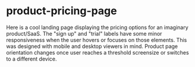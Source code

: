 # product-pricing-page
Here is a cool landing page displaying the pricing options for an imaginary product/SaaS. The "sign up" and "trial" labels have some minor responsiveness when the user hovers or focuses on those elements.
This was designed with mobile and desktop viewers in mind. Product page orientation changes once user reaches a threshold screensize or switches to a different device.
